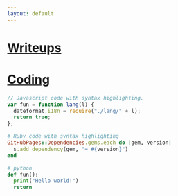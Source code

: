 ```yaml
---
layout: default
---
```


# [Writeups](/writeups2)

# [Coding](./coding)

```js
// Javascript code with syntax highlighting.
var fun = function lang(l) {
  dateformat.i18n = require("./lang/" + l);
  return true;
};
```

```ruby
# Ruby code with syntax highlighting
GitHubPages::Dependencies.gems.each do |gem, version|
  s.add_dependency(gem, "= #{version}")
end
```

```python
# python
def fun():
  print("Hello world!")
  return
```
